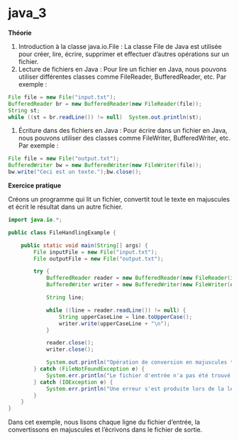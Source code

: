 # java_3

**Théorie**

1. Introduction à la classe java.io.File : La classe File de Java est utilisée pour créer, lire, écrire, supprimer et effectuer d’autres opérations sur un fichier.
2. Lecture de fichiers en Java : Pour lire un fichier en Java, nous pouvons utiliser différentes classes comme FileReader, BufferedReader, etc. Par exemple :

```java
File file = new File("input.txt");
BufferedReader br = new BufferedReader(new FileReader(file));
String st;
while ((st = br.readLine()) != null)  System.out.println(st);
```

1. Écriture dans des fichiers en Java : Pour écrire dans un fichier en Java, nous pouvons utiliser des classes comme FileWriter, BufferedWriter, etc. Par exemple :

```java
File file = new File("output.txt");
BufferedWriter bw = new BufferedWriter(new FileWriter(file));
bw.write("Ceci est un texte.");bw.close();
```

**Exercice pratique**

Créons un programme qui lit un fichier, convertit tout le texte en majuscules et écrit le résultat dans un autre fichier.

```java
import java.io.*;

public class FileHandlingExample {

    public static void main(String[] args) {
        File inputFile = new File("input.txt");
        File outputFile = new File("output.txt");

        try {
            BufferedReader reader = new BufferedReader(new FileReader(inputFile));
            BufferedWriter writer = new BufferedWriter(new FileWriter(outputFile));

            String line;

            while ((line = reader.readLine()) != null) {
                String upperCaseLine = line.toUpperCase();
                writer.write(upperCaseLine + "\n");
            }

            reader.close();
            writer.close();

            System.out.println("Opération de conversion en majuscules terminée avec succès.");
        } catch (FileNotFoundException e) {
            System.err.println("Le fichier d'entrée n'a pas été trouvé.");
        } catch (IOException e) {
            System.err.println("Une erreur s'est produite lors de la lecture ou de l'écriture du fichier.");
        }
    }
}
```

Dans cet exemple, nous lisons chaque ligne du fichier d’entrée, la convertissons en majuscules et l’écrivons dans le fichier de sortie.